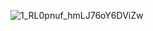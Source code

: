 

![1_RL0pnuf_hmLJ76oY6DViZw](https://user-images.githubusercontent.com/71999624/193396647-b54ba79b-e99b-4aab-8c7f-cff94ebc8634.png)
